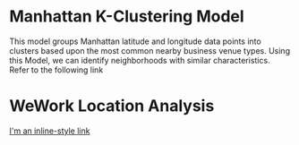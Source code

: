 # Manhattan K-Clustering Model
This model groups Manhattan latitude and longitude data points into clusters based upon the most common nearby business venue types. Using this Model, we can identify neighborhoods with similar characteristics. Refer to the following link

# WeWork Location Analysis
[I'm an inline-style link](https://www.google.com)
